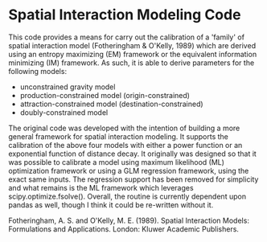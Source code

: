 Spatial Interaction Modeling Code
==================================

This code provides a means for carry out the calibration of a 'family' of spatial interaction model (Fotheringham & O'Kelly, 1989) which are derived using an entropy maximizing (EM) framework or the equivalent information minimizing (IM) framework. As such, it is able to derive parameters for the following models:

- unconstrained gravity model
- production-constrained model (origin-constrained)
- attraction-constrained model (destination-constrained)
- doubly-constrained model


The original code was developed with the intention of building a more general framework for spatial interaction modeling. It supports the calibration of the above four models with either a power function or an exponential function of distance decay. It originally was designed so that it was possible to calibrate a model using maximum likelihood (ML) optimization framework or using a GLM regression framework, using the exact same inputs. The regression support has been removed for simplicity and what remains is the ML framework which leverages scipy.optimize.fsolve(). Overall, the routine is currently dependent upon pandas as well, though I think it could be re-written without it.

Fotheringham, A. S. and O'Kelly, M. E. (1989). Spatial Interaction Models: Formulations and Applications. London: Kluwer Academic Publishers.
